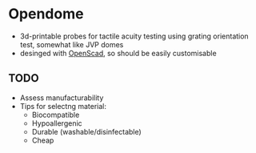 # Opendome
* 3d-printable probes for tactile acuity testing using 
grating orientation test, somewhat like JVP domes
* desinged with [OpenScad](https://www.openscad.org/), so should be easily customisable

## TODO
* Assess manufacturability
* Tips for selectng material:
    * Biocompatible
    * Hypoallergenic
    * Durable (washable/disinfectable)
    * Cheap